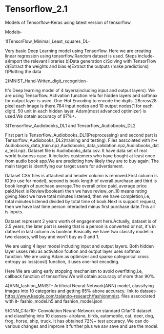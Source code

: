 # Tensorflow_2.1
Models of Tensorflow-Keras using latest version of tensorflow

Models-

1)TensorFlow_Minimal_Least_squares_DL-
                                      
Very basic Deep Learning model using Tensorflow. Here we are creating linear regression using tensorflow.Random dataset is used.
Steps include-
a)Import the relevant libraries
b)Data generation
c)Solving with TensorFlow
d)Extract the weights and bias
e)Extract the outputs (make predictions)
f)Plotting the data

2)MNIST_Hand-Writen_digit_recognition-

It's Deep learning model of 4 layers(including input and output layers). We are using Tensorflow. Activation function relu for hidden layers and softmax for output layer is used. One-Hot Encoding to encode the digits. 28cross28 pixel each image is there.784 input nodes and 10 output nodes(1 for each digit). 50 unit in each hidden layer. Adam(most advanced optimizer) is used.We obtain accuracy of 97%+.

3)Tensorflow_Audiobooks_DL1 and Tensorflow_Audiobooks_DL2

First part is Tensorflow_Audiobooks_DL1(Preprocessing) and second part is Tensorflow_Audiobooks_DL2(training and testing).
Files asscoiated with it-> Audiobooks_data_train.npz,Audiobooks_data_validation.npz,Audiobooks_data_test.npz.
Dataset file is Audiobooks_data.csv.
It have data set of real world buisness case. It includes customers who have bought at least once from audio book app.We are predicting how likely they are to buy again. The main target is identifying our target users for advertisment.

Dataset CSV files is attached and header column is removed.First column is ID(no use for model), second is book length of overall purchase and third is book length of purchase average.The overall price paid, average price paid.Next is Review(boolean) then we have review_on_10 means rating giving.Next we have total minutes listened, then we have completion,i.e, total minutes listened divided by total time of book.Next is support request, then we have last time person interacted minus first purchase date.This all is inputs.

Dataset represent 2 years worth of engagement here.Actually, dataset is of 2.5 years, the later part is seeing that is a person is converted or not, it's in dataset in last column as boolean.Basically we have two classify model in two classes, will buy and won't buy as 0 and 1.

We are using 4 layer model including input and output layers. Both hidden layer usses relu as activation fcution and output layer uses softmax function. We are using Adam as optimizer and sparse categorical cross entropy as loss(cost) function, it uses one-hot encoding.

Here We are using early stopping mechanism to avoid overfitting,i.e, callback function of tensorflow.We will obtain accuracy of more than 90%.

4)ANN_fashion_MNIST- Artificial Neural Network(ANN) model, classifying images into 10 categories and getting 85% above accuracy.
link to dataset- https://www.kaggle.com/zalando-research/fashionmnist.
files asscociated with it- fashio_model.h5 and fashion_model.json

5)CNN_Cifar10- Convolution Neural Network on standard Cifar10 dataset and classifying into 10 classes- airplane, birds, automobile, cat, deer, dog, frog, horse, ship, truck. It has obtained 72%+ test accuracy. We can do various changes and improve it further plus we sav save and use the model.
